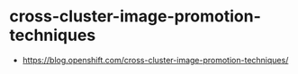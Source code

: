# cross-cluster-image-promotion-techniques

- https://blog.openshift.com/cross-cluster-image-promotion-techniques/
